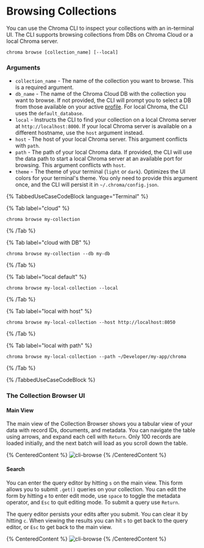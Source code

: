 # Browsing Collections

You can use the Chroma CLI to inspect your collections with an in-terminal UI. The CLI supports browsing collections from DBs on Chroma Cloud or a local Chroma server.

```terminal
chroma browse [collection_name] [--local]
```

### Arguments

* `collection_name` - The name of the collection you want to browse. This is a required argument.
* `db_name` - The name of the Chroma Cloud DB with the collection you want to browse. If not provided, the CLI will prompt you to select a DB from those available on your active [profile](./profile). For local Chroma, the CLI uses the `default_database`.
* `local` - Instructs the CLI to find your collection on a local Chroma server at `http://localhost:8000`. If your local Chroma server is available on a different hostname, use the `host` argument instead.
* `host` - The host of your local Chroma server. This argument conflicts with `path`.
* `path` - The path of your local Chroma data. If provided, the CLI will use the data path to start a local Chroma server at an available port for browsing. This argument conflicts wth `host`.
* `theme` - The theme of your terminal (`light` or `dark`). Optimizes the UI colors for your terminal's theme. You only need to provide this argument once, and the CLI will persist it in `~/.chroma/config.json`.

{% TabbedUseCaseCodeBlock language="Terminal" %}

{% Tab label="cloud" %}
```terminal
chroma browse my-collection
```
{% /Tab %}

{% Tab label="cloud with DB" %}
```terminal
chroma browse my-collection --db my-db
```
{% /Tab %}

{% Tab label="local default" %}
```terminal
chroma browse my-local-collection --local
```
{% /Tab %}

{% Tab label="local with host" %}
```terminal
chroma browse my-local-collection --host http://localhost:8050
```
{% /Tab %}

{% Tab label="local with path" %}
```terminal
chroma browse my-local-collection --path ~/Developer/my-app/chroma
```
{% /Tab %}

{% /TabbedUseCaseCodeBlock %}

### The Collection Browser UI

#### Main View

The main view of the Collection Browser shows you a tabular view of your data with record IDs, documents, and metadata. You can navigate the table using arrows, and expand each cell with `Return`. Only 100 records are loaded initially, and the next batch will load as you scroll down the table.

{% CenteredContent %}
![cli-browse](/cli/cli-browse.png)
{% /CenteredContent %}

#### Search

You can enter the query editor by hitting `s` on the main view. This form allows you to submit `.get()` queries on your collection. You can edit the form by hitting `e` to enter edit mode, use `space` to toggle the metadata operator, and `Esc` to quit editing mode. To submit a query use `Return`.

The query editor persists your edits after you submit. You can clear it by hitting `c`. When viewing the results you can hit `s` to get back to the query editor, or `Esc` to get back to the main view.

{% CenteredContent %}
![cli-browse](/cli/cli-browse-query.png)
{% /CenteredContent %}
